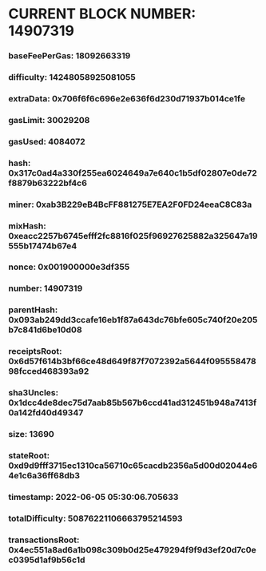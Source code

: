 # CURRENT BLOCK NUMBER: 14907319

### baseFeePerGas: 18092663319
### difficulty: 14248058925081055
### extraData: 0x706f6f6c696e2e636f6d230d71937b014ce1fe
### gasLimit: 30029208
### gasUsed: 4084072
### hash: 0x317c0ad4a330f255ea6024649a7e640c1b5df02807e0de72f8879b63222bf4c6
### miner: 0xab3B229eB4BcFF881275E7EA2F0FD24eeaC8C83a
### mixHash: 0xeacc2257b6745efff2fc8816f025f96927625882a325647a19555b17474b67e4
### nonce: 0x001900000e3df355
### number: 14907319
### parentHash: 0x093ab249dd3ccafe16eb1f87a643dc76bfe605c740f20e205b7c841d6be10d08
### receiptsRoot: 0x6d57f614b3bf66ce48d649f87f7072392a5644f09555847898fcced468393a92
### sha3Uncles: 0x1dcc4de8dec75d7aab85b567b6ccd41ad312451b948a7413f0a142fd40d49347
### size: 13690
### stateRoot: 0xd9d9fff3715ec1310ca56710c65cacdb2356a5d00d02044e64e1c6a36ff68db3
### timestamp: 2022-06-05 05:30:06.705633
### totalDifficulty: 50876221106663795214593
### transactionsRoot: 0x4ec551a8ad6a1b098c309b0d25e479294f9f9d3ef20d7c0ec0395d1af9b56c1d
